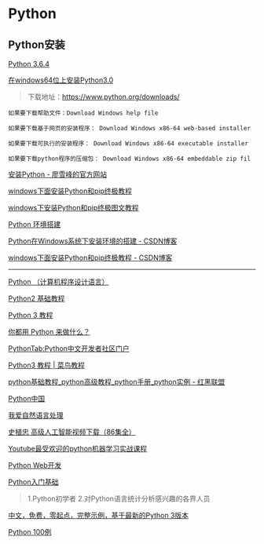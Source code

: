 Python
===

Python安装
---
[Python 3.6.4](https://www.python.org/downloads/release/python-364/)  

[在windows64位上安装Python3.0](https://www.cnblogs.com/panpanilu/p/7766951.html)  
> 下载地址：https://www.python.org/downloads/
```
如果要下载帮助文件：Download Windows help file

如果要下载基于网页的安装程序： Download Windows x86-64 web-based installer

如果要下载可执行的安装程序： Download Windows x86-64 executable installer

如果要下载python程序的压缩包： Download Windows x86-64 embeddable zip fil
```

[安装Python - 廖雪峰的官方网站](https://www.liaoxuefeng.com/wiki/001374738125095c955c1e6d8bb493182103fac9270762a000/001374738150500472fd5785c194ebea336061163a8a974000)  

[windows下面安装Python和pip终极教程 ](https://www.cnblogs.com/clover-siyecao/p/5693935.html)  

[windows下安装Python和pip终极图文教程](http://www.jb51.net/article/107497.htm)  

[Python 环境搭建](http://www.runoob.com/python/python-install.html)  

[Python在Windows系统下安装环境的搭建 - CSDN博客](http://blog.csdn.net/z_johnny/article/details/50733843)  

[windows下面安装Python和pip终极教程 - CSDN博客](http://blog.csdn.net/nomey_mr/article/details/55095984)  

-------

[Python （计算机程序设计语言）](https://baike.baidu.com/item/Python/407313?fr=aladdin)  

[Python2 基础教程](http://www.runoob.com/python/python-tutorial.html)  

[Python 3 教程](http://www.runoob.com/python3/python3-tutorial.html)  

[你都用 Python 来做什么？](https://www.zhihu.com/question/20799742)  

[PythonTab:Python中文开发者社区门户](http://www.pythontab.com/)  

[Python3 教程 | 菜鸟教程](http://www.runoob.com/python3/python3-tutorial.html)  

[python基础教程_python高级教程_python手册_python实例 - 红黑联盟](https://www.2cto.com/kf/web/Python/)  

[Python中国](http://www.okpython.com/)  

[我爱自然语言处理](http://www.52nlp.cn/tag/python)  

[史植忠 高级人工智能视频下载（86集全）](https://www.douban.com/note/599608532/)  

[Youtube最受欢迎的python机器学习实战课程](https://www.douban.com/note/601233158/)  

[Python Web开发](http://www.maiziedu.com/course/python/)  

[Python入门基础](http://edu.tv.sohu.com/course/1a64ea6ed98a801e)  
> 1.Python初学者 2.对Python语言统计分析感兴趣的各界人员

[中文，免费，零起点，完整示例，基于最新的Python 3版本](https://www.liaoxuefeng.com/wiki/0014316089557264a6b348958f449949df42a6d3a2e542c000)  

[Python 100例](http://www.runoob.com/python/python-100-examples.html)  




